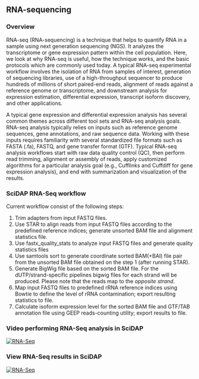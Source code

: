 ## RNA-sequencing

### Overview

RNA-seq (RNA-sequencing) is a technique that helps to quantify RNA in a sample using next generation sequencing (NGS). It analyzes the transcriptome or gene expression pattern within the cell population. Here, we look at why RNA-seq is useful, how the technique works, and the basic protocols which are commonly used today.
A typical RNA-seq experimental workflow involves the isolation of RNA from samples of interest, generation of sequencing libraries, use of a high-throughput sequencer to produce hundreds of millions of short paired-end reads, alignment of reads against a reference genome or transcriptome, and downstream analysis for expression estimation, differential expression, transcript isoform discovery, and other applications.

A typical gene expression and differential expression analysis has several common themes across different tool sets and RNA-seq analysis goals. RNA-seq analysis typically relies on inputs such as reference genome sequences, gene annotations, and raw sequence data. Working with these inputs requires familiarity with several standardized file formats such as FASTA (.fa), FASTQ, and gene transfer format (GTF). Typical RNA-seq analysis workflows start with raw data quality control (QC), then perform read trimming, alignment or assembly of reads, apply customized algorithms for a particular analysis goal (e.g., Cufflinks and Cuffdiff for gene expression analysis), and end with summarization and visualization of the results.

### SciDAP RNA-Seq workflow

Current workflow consist of the following steps:
1. Trim adapters from input FASTQ files.
2. Use STAR to align reads from input FASTQ files according to the predefined reference indices; generate unsorted BAM file and alignment statistics file.
3. Use fastx_quality_stats to analyze input FASTQ files and generate quality statistics files
4. Use samtools sort to generate coordinate sorted BAM(+BAI) file pair from the unsorted BAM file obtained on the step 1 (after running STAR).
5. Generate BigWig file based on the sorted BAM file. For the dUTP/strand-specific pipelines  bigwig files for each strand will be produced. Please note that the reads map to the _opposite strand_.
6. Map input FASTQ files to predefined rRNA reference indices using Bowtie to define the level of rRNA contamination; export resulting statistics to file.
7. Calculate isoform expression level for the sorted BAM file and GTF/TAB annotation file using GEEP reads-counting utility; export results to file.

### Video performing RNA-Seq analysis in SciDAP

[![RNA-Seq](https://img.youtube.com/vi/NI_pr5hxJdU/0.jpg)](https://youtu.be/NI_pr5hxJdU "RNA-Seq analysis in SciDAP")


### View RNA-Seq results in SciDAP

[![RNA-Seq](https://img.youtube.com/vi/hkdq9Cgcu2Q/0.jpg)](https://youtu.be/hkdq9Cgcu2Q "View RNA-Seq results in SciDAP")
